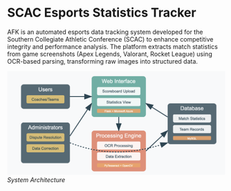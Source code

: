# SCAC Esports Statistics Tracker


AFK is an automated esports data tracking system developed for the Southern Collegiate Athletic Conference (SCAC) to enhance competitive integrity and performance analysis. The platform extracts match statistics from game screenshots (Apex Legends, Valorant, Rocket League) using OCR-based parsing, transforming raw images into structured data.

![System Architecture](thumbnail.png)
*System Architecture*
